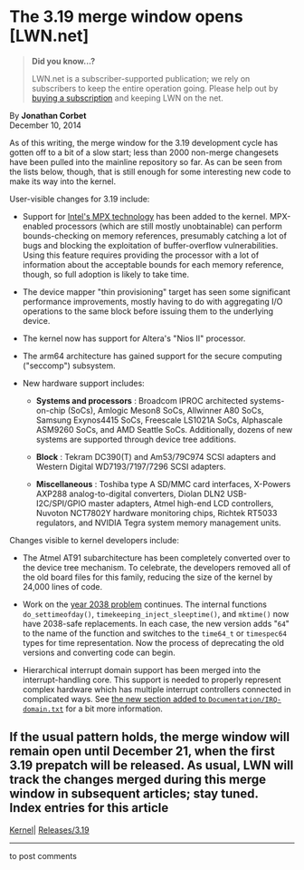 # The 3.19 merge window opens [LWN.net]

> **Did you know...?**
> 
> LWN.net is a subscriber-supported publication; we rely on subscribers to keep the entire operation going. Please help out by [buying a subscription](/Promo/nst-nag4/subscribe) and keeping LWN on the net. 

By **Jonathan Corbet**  
December 10, 2014 

As of this writing, the merge window for the 3.19 development cycle has gotten off to a bit of a slow start; less than 2000 non-merge changesets have been pulled into the mainline repository so far. As can be seen from the lists below, though, that is still enough for some interesting new code to make its way into the kernel. 

User-visible changes for 3.19 include: 

  * Support for [Intel's MPX technology](/Articles/582712/) has been added to the kernel. MPX-enabled processors (which are still mostly unobtainable) can perform bounds-checking on memory references, presumably catching a lot of bugs and blocking the exploitation of buffer-overflow vulnerabilities. Using this feature requires providing the processor with a lot of information about the acceptable bounds for each memory reference, though, so full adoption is likely to take time. 

  * The device mapper "thin provisioning" target has seen some significant performance improvements, mostly having to do with aggregating I/O operations to the same block before issuing them to the underlying device. 

  * The kernel now has support for Altera's "Nios II" processor. 

  * The arm64 architecture has gained support for the secure computing ("seccomp") subsystem. 

  * New hardware support includes: 

    * **Systems and processors** : Broadcom IPROC architected systems-on-chip (SoCs), Amlogic Meson8 SoCs, Allwinner A80 SoCs, Samsung Exynos4415 SoCs, Freescale LS1021A SoCs, Alphascale ASM9260 SoCs, and AMD Seattle SoCs. Additionally, dozens of new systems are supported through device tree additions. 

    * **Block** : Tekram DC390(T) and Am53/79C974 SCSI adapters and Western Digital WD7193/7197/7296 SCSI adapters. 

    * **Miscellaneous** : Toshiba type A SD/MMC card interfaces, X-Powers AXP288 analog-to-digital converters, Diolan DLN2 USB-I2C/SPI/GPIO master adapters, Atmel high-end LCD controllers, Nuvoton NCT7802Y hardware monitoring chips, Richtek RT5033 regulators, and NVIDIA Tegra system memory management units. 




Changes visible to kernel developers include: 

  * The Atmel AT91 subarchitecture has been completely converted over to the device tree mechanism. To celebrate, the developers removed all of the old board files for this family, reducing the size of the kernel by 24,000 lines of code. 

  * Work on the [year 2038 problem](/Articles/599580/) continues. The internal functions `do_settimeofday()`, `timekeeping_inject_sleeptime()`, and `mktime()` now have 2038-safe replacements. In each case, the new version adds "`64`" to the name of the function and switches to the `time64_t` or `timespec64` types for time representation. Now the process of deprecating the old versions and converting code can begin. 

  * Hierarchical interrupt domain support has been merged into the interrupt-handling core. This support is needed to properly represent complex hardware which has multiple interrupt controllers connected in complicated ways. See [the new section added to `Documentation/IRQ-domain.txt`](/Articles/625547/#hirq) for a bit more information. 




If the usual pattern holds, the merge window will remain open until December 21, when the first 3.19 prepatch will be released. As usual, LWN will track the changes merged during this merge window in subsequent articles; stay tuned.  
Index entries for this article  
---  
[Kernel](/Kernel/Index)| [Releases/3.19](/Kernel/Index#Releases-3.19)  
  


* * *

to post comments 
